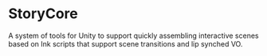 # StoryCore
A system of tools for Unity to support quickly assembling interactive scenes based on Ink scripts that support scene transitions and lip synched VO.
